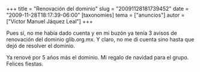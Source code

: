 +++
title = "Renovación del dominio"
slug = "20091128181739452"
date = "2009-11-28T18:17:39-06:00"
[taxonomies]
tema = ["anuncios"]
autor = ["Víctor Manuel Jáquez Leal"]
+++

Pues sí, no me había dado cuenta y en mi buzón ya tenía 3 avisos de
renovación del dominio glib.org.mx. Y claro, no me di cuenta sino hasta
que dejó de resolver el dominio.

Ya renové por 5 años más el dominio. Mi regalo de navidad para el grupo.
Felices fiestas.

